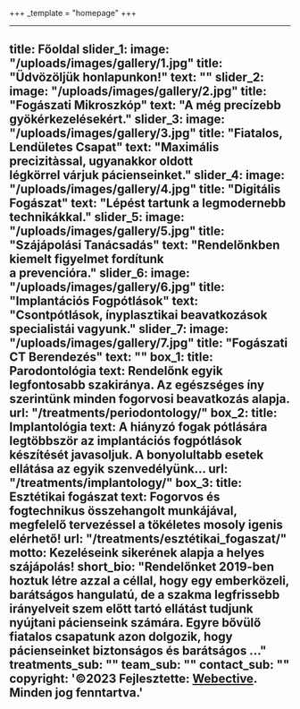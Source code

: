 +++
_template = "homepage"
+++

---
title: Főoldal
slider_1:
  image: "/uploads/images/gallery/1.jpg"
  title: "Üdvözöljük honlapunkon!"
  text: ""
slider_2:
  image: "/uploads/images/gallery/2.jpg"
  title: "Fogászati Mikroszkóp"
  text: "A még precízebb gyökérkezelésekért."
slider_3:
  image: "/uploads/images/gallery/3.jpg"
  title: "Fiatalos, Lendületes Csapat"
  text: "Maximális precizitàssal, ugyanakkor oldott<br>légkörrel várjuk pácienseinket."
slider_4:
  image: "/uploads/images/gallery/4.jpg"
  title: "Digitális Fogászat"
  text: "Lépést tartunk a legmodernebb technikákkal."
slider_5:
  image: "/uploads/images/gallery/5.jpg"
  title: "Szájápolási Tanácsadás"
  text: "Rendelőnkben kiemelt figyelmet fordítunk<br>a prevencióra."
slider_6:
  image: "/uploads/images/gallery/6.jpg"
  title: "Implantációs Fogpótlások"
  text: "Csontpótlások, ínyplasztikai beavatkozások<br>specialistái vagyunk."
slider_7:
  image: "/uploads/images/gallery/7.jpg"
  title: "Fogászati CT Berendezés"
  text: ""
box_1:
  title: Parodontológia
  text:
    Rendelőnk egyik legfontosabb szakiránya. Az egészséges íny szerintünk minden
    fogorvosi beavatkozás alapja.
  url: "/treatments/periodontology/"
box_2:
  title: Implantológia
  text:
    A hiányzó fogak pótlására legtöbbször az implantációs fogpótlások készítését
    javasoljuk. A bonyolultabb esetek ellátása az egyik szenvedélyünk...
  url: "/treatments/implantology/"
box_3:
  title: Esztétikai fogászat
  text:
    Fogorvos és fogtechnikus összehangolt munkájával, megfelelő tervezéssel a
    tökéletes mosoly igenis elérhető!
  url: "/treatments/esztétikai_fogaszat/"
motto: Kezeléseink sikerének alapja a <span class="text-theme-colored">helyes szájápolás!</span>
short_bio:
  "Rendelőnket 2019-ben hoztuk létre azzal a céllal, hogy egy emberközeli,
  barátságos hangulatú, de a szakma legfrissebb irányelveit szem előtt tartó ellátást
  tudjunk nyújtani pácienseink számára. Egyre bővülő fiatalos csapatunk azon dolgozik,
  hogy pácienseinket biztonságos és barátságos ..."
treatments_sub: ""
team_sub: ""
contact_sub: ""
copyright:
  '&copy;2023 Fejlesztette: <a href="https://webective.com" target="_blank">Webective</a>.
  Minden jog fenntartva.'
---
